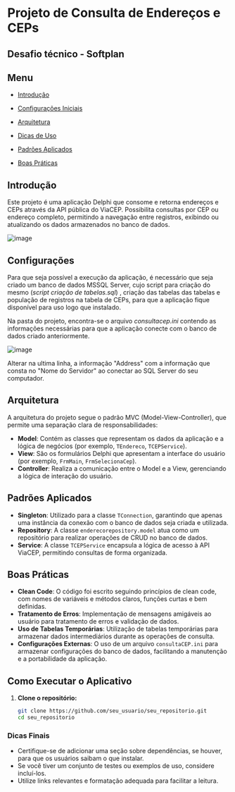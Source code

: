 # Projeto de Consulta de Endereços e CEPs

## Desafio técnico - Softplan

## Menu

- [Introdução](#introdução)
  
- [Configurações Iniciais](#configurações)

- [Arquitetura](#arquitetura)

- [Dicas de Uso](#dicas)

- [Padrões Aplicados](#padrões)

- [Boas Práticas](#boas)

  



## Introdução

Este projeto é uma aplicação Delphi que consome e retorna endereços e CEPs através da API pública do ViaCEP. Possibilita consultas por CEP ou endereço completo, permitindo a navegação entre registros, exibindo ou atualizando os dados armazenados no banco de dados.

![image](https://github.com/user-attachments/assets/80b49ba6-49f7-48e9-b2a6-d09925138137)


## Configurações

Para que seja possível a execução da aplicação, é necessário que seja criado um banco de dados MSSQL Server, cujo script para criação do mesmo (*script criação de tabelas.sql*)
, criação das tabelas das tabelas e população de registros na tabela de CEPs, para que a aplicação fique disponível para uso logo que instalado.

Na pasta do projeto, encontra-se o arquivo *consultacep.ini* contendo as informações necessárias para que a aplicação conecte com o banco de dados criado anteriormente.

![image](https://github.com/user-attachments/assets/93d27d46-4750-446f-a354-92af05465556)

Alterar na ultima linha, a informação "Address" com a informação que consta no "Nome do Servidor" ao conectar ao SQL Server do seu computador.


## Arquitetura

A arquitetura do projeto segue o padrão MVC (Model-View-Controller), que permite uma separação clara de responsabilidades:

- **Model**: Contém as classes que representam os dados da aplicação e a lógica de negócios (por exemplo, `TEndereco`, `TCEPService`).
- **View**: São os formulários Delphi que apresentam a interface do usuário (por exemplo, `FrmMain`, `FrmSelecionaCep`).
- **Controller**: Realiza a comunicação entre o Model e a View, gerenciando a lógica de interação do usuário.

## Padrões Aplicados

- **Singleton**: Utilizado para a classe `TConnection`, garantindo que apenas uma instância da conexão com o banco de dados seja criada e utilizada.
- **Repository**: A classe `enderecorepository.model` atua como um repositório para realizar operações de CRUD no banco de dados.
- **Service**: A classe `TCEPService` encapsula a lógica de acesso à API ViaCEP, permitindo consultas de forma organizada.

## Boas Práticas

- **Clean Code**: O código foi escrito seguindo princípios de clean code, com nomes de variáveis e métodos claros, funções curtas e bem definidas.
- **Tratamento de Erros**: Implementação de mensagens amigáveis ao usuário para tratamento de erros e validação de dados.
- **Uso de Tabelas Temporárias**: Utilização de tabelas temporárias para armazenar dados intermediários durante as operações de consulta.
- **Configurações Externas**: O uso de um arquivo `consultaCEP.ini` para armazenar configurações do banco de dados, facilitando a manutenção e a portabilidade da aplicação.

## Como Executar o Aplicativo

1. **Clone o repositório:**
   ```bash
   git clone https://github.com/seu_usuario/seu_repositorio.git
   cd seu_repositorio

### Dicas Finais
- Certifique-se de adicionar uma seção sobre dependências, se houver, para que os usuários saibam o que instalar.
- Se você tiver um conjunto de testes ou exemplos de uso, considere incluí-los.
- Utilize links relevantes e formatação adequada para facilitar a leitura.

 

